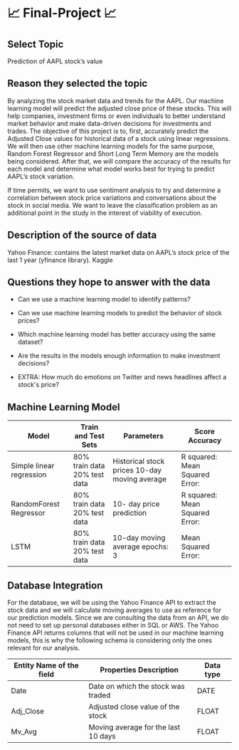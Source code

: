 # :chart_with_upwards_trend: Final-Project :chart_with_upwards_trend:

## Select Topic

Prediction of AAPL stock’s value  

## Reason they selected the topic

By analyzing the stock market data and trends for the AAPL. Our machine learning model will predict the adjusted close price of these stocks. This will help companies, investment firms or even individuals to better understand market behavior and make data-driven decisions for investments and trades. The objective of this project is to, first, accurately predict the Adjusted Close values for historical data of a stock using linear regressions. We will then use other machine learning models for the same purpose, Random Forest Regressor and Short Long Term Memory are the models being considered. After that, we will compare the accuracy of the results for each model and determine what model works best for trying to predict AAPL’s stock variation. 

If time permits, we want to use sentiment analysis to try and determine a correlation between stock price variations and conversations about the stock in social media. We want to leave the classification problem as an additional point in the study in the interest of viability of execution.

## Description of the source of data

Yahoo Finance: contains the latest market data on AAPL’s stock price of the last 1 year (yfinance library). Kaggle

## Questions they hope to answer with the data

 + Can we use a machine learning model to identify patterns?
 + Can we use machine learning models to predict the behavior of stock prices?
 + Which machine learning model has better accuracy using the same dataset?
 + Are the results in the models enough information to make investment decisions?

 + EXTRA: How much do emotions on Twitter and news headlines affect a stock's price?

## Machine Learning Model

| Model                    | Train and Test Sets          | Parameters                                    | Score Accuracy                  |
| ------------------------ | ---------------------------- | --------------------------------------------- | ------------------------------- |
| Simple linear regression | 80% train data 20% test data | Historical stock prices 10-day moving average | R squared: Mean Squared Error:  |
| RandomForest Regressor   | 80% train data 20% test data | 10- day price prediction                      | R squared:  Mean Squared Error: |
| LSTM                     | 80% train data 20% test data | 10-day moving average epochs: 3               | Mean Squared Error:             |       

## Database Integration

For the database, we will be using the Yahoo Finance API to extract the stock data and we will calculate moving averages to use as reference for our prediction models. Since we are consulting the data from an API, we do not need to set up personal databases either in SQL or AWS. The Yahoo Finance API returns columns that will not be used in our machine learning models, this is why the following schema is considering only the ones relevant for our analysis.

| Entity Name of the field | Properties Description              | Data type | 
| ------------------------ | ----------------------------------- | --------- |
| Date                     | Date on which the stock was traded  | DATE      | 
| Adj_Close                | Adjusted close value of the stock   | FLOAT     | 
| Mv_Avg                   | Moving average for the last 10 days | FLOAT     |



















